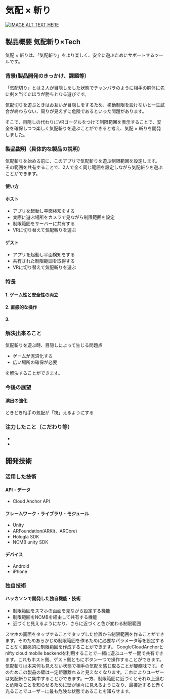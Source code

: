 # 気配 × 斬り

[![IMAGE ALT TEXT HERE](https://jphacks.com/wp-content/uploads/2022/08/JPHACKS2022_ogp.jpg)](https://www.youtube.com/watch?v=LUPQFB4QyVo)

## 製品概要 気配斬り×Tech
気配 × 斬りは、「気配斬り」をより楽しく、安全に遊ぶためにサポートするツールです。
### 背景(製品開発のきっかけ、課題等）
「気配切り」とは２人が目隠しをした状態でチャンバラのように相手の胴体に先に剣を当てたほうが勝ちとなる遊びです。

気配切りを遊ぶときはお互いが目隠しをするため、移動制限を設けないと一生試合が終わらない、周りが見えずに危険であるといった問題があります。

そこで、目隠しの代わりにVRゴーグルをつけて制限範囲を表示することで、安全を確保しつつ楽しく気配斬りを遊ぶことができると考え、気配 × 斬りを開発しました。
### 製品説明（具体的な製品の説明）
気配斬りを始める前に、このアプリで気配斬りを遊ぶ制限範囲を設定します。
その範囲を共有することで、2人で全く同じ範囲を設定しながら気配斬りを遊ぶことができます。
#### 使い方
#### ホスト
* アプリを起動し平面検知をする
* 実際に遊ぶ場所をカメラで見ながら制限範囲を設定
* 制限範囲をサーバーに共有する
* VRに切り替えて気配斬りを遊ぶ
#### ゲスト
* アプリを起動し平面検知をする
* 共有された制限範囲を取得する
* VRに切り替えて気配斬りを遊ぶ

### 特長
#### 1. ゲーム性と安全性の両立
#### 2. 直感的な操作
#### 3. 

### 解決出来ること
気配斬りを遊ぶ時、目隠しによって生じる問題点
* ゲームが泥沼化する
* 広い場所の確保が必要

を解決することができます。
### 今後の展望
#### 演出の強化
ときどき相手の気配が「視」えるようにする
### 注力したこと（こだわり等）
* 
* 

## 開発技術
### 活用した技術
#### API・データ
* Cloud Anchor API

#### フレームワーク・ライブラリ・モジュール
* Unity
* ARFoundation(ARKit、ARCore)
* Hologla SDK
* NCMB unity SDK


#### デバイス
* Android
* iPhone

### 独自技術
#### ハッカソンで開発した独自機能・技術
* 制限範囲をスマホの画面を見ながら設定する機能
* 制限範囲をNCMBを経由して共有する機能
* 近づくと見えるようになり、さらに近づくと色が変わる制限範囲


スマホの画面をタップすることでタップした位置から制限範囲を作ることができます。そのためあらかじめ制限範囲を作るために必要なパラメータ等を設定することなく直感的に制限範囲を作成することができます。
GoogleCloudAnchorとnifty cloud mobile backendを利用することで一緒に遊ぶユーザー間で共有できます。これもホスト側、ゲスト側ともにボタン一つで操作することができます。
気配斬りは本来何も見えない状態で相手の気配を感じ取ることが醍醐味です。そのためこの製品の壁は一定距離離れると見えなくなります。これによりユーザーは気配斬りに集中することができます。一方、制限範囲に近づくとそれ以上進むと危険なことを知らせるために壁が徐々に見えるようになり、最接近すると赤く光ることでユーザーに最も危険な状態であることを知らせます。

